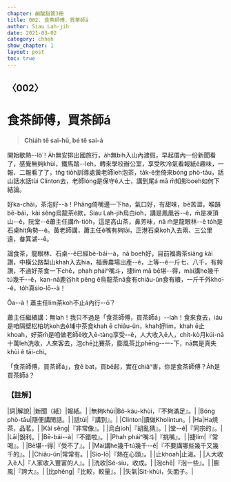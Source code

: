 ```yaml
---
chapter: 鹹酸甜第3冊
title: 002. 食茶師傅，買茶師á
author: Siau Lah-jih
date: 2021-03-02
category: chheh
show_chapter: 1
layout: post
toc: true
---
```


## 〈002〉
# 食茶師傅，買茶師á
> **Chia̍h tê sai-hū, bé tê sai-á**
 
開始歇熱--lò͘！A̍h無安排出國旅行，a̍h無bih入山內渡假，早起厝內一份新聞看了，感覺無夠khùi，鐵馬踏--leh，轉來學校辦公室，享受吹冷氣看報紙ê趣味，一報、二報看了了，tn̄g tio̍h訓導處黃老師leh泡茶，ta̍k-ê坐倚來bóng phò-tāu，話山話水話tùi Clinton去，老師lóng是保守ê人士，講到尾á mā m̄知影boeh如何下結論。

好ka-chài，茶泡好--à！Phâng倚嘴邊一下ha，氣口好，有甜味，bē苦澀，喉韻bē-bái，kài sêng烏龍茶ê款，Siau Lah-jih烏白ioh，講是鳳凰谷--ê，m̄是凍頂山--ê，阮堂--ê蕭主任講m̄-tio̍h，這是高山茶，鼻芳味，nā m̄是龍眼林--ê to̍h是石桌hit角勢--ê。黃老師講，蕭主任ê嘴有夠lāi，正港石桌koh入去兩、三公里遠，畚箕湖--ê。

論食茶，龍眼林、石桌--ê已經bē-bái--à，nā boeh好，目前福壽茶siāng kài讚，中橫公路梨山khah入去hia，福壽農場出產--ê，上等--ê一斤七、八千，有夠讚，不過好茶食一下chē，phah pháiⁿ嘴斗，捷lim mā bē堪--得，mài講he幾千tú幾千--ê，kan-nā鹿谷hit pêng ê烏龍茶nā食有chiâu-ûn食有續，一斤千外kho͘--ê，to̍h真sio-lō--à！

Ŏa--à！蕭主任lim茶koh不止á內行--ō͘？

蕭主任繼續講：無lah！我只不過是「食茶師傅，買茶師á」--lah！食來食去，iáu是咱隔壁松柏坑koh去ê埔中茶食khah ē chiâu-ûn，khah好lim，khah ē止khoah，好茶m̄是咱做老師ê收入ē-tàng享受--ê，人大收入ê人，chi̍t-kò月kúi-nā十萬leh洗收，人來客去，泡chē比賽茶，膨風茶比phēng--一-下，nā無是真失khùi ê tāi-chì。

「食茶師傅，買茶師á」，食ē bat，買bē起，實在chiâⁿ害，你是食茶師傅？A̍h是買茶師á？

 
### 【註解】

|詞|解說|
|新聞（紙）|報紙。|
|無夠khùi|Bô-kàu-khùi，『不夠滿足』。|
|Bóng phò-tāu|隨便講閒話。|
|話tùi|『講到』。|
|Clinton|讀做Kholintun。|
|Ha|Ha燒茶，品茗。|
|Kài sêng|『非常像』。|
|烏白ioh|『胡亂猜』。|
|堂--ê|『同宗的』。|
|Lāi|銳利。|
|Bē-bái--à|『不錯啦』。|
|Phah pháiⁿ嘴斗|『挑嘴』。|
|捷lim|『常喝』。|
|Bē堪--得|『受不了』。|
|Mài講he幾千tú幾千--ê|『不要講哪些幾千又幾千的』。|
|Chiâu-ûn|常常有。|
|Sio-lō|『熱在心頭』。|
|止khoah|止渴。|
|人大收入ê人|『人家收入豐富的人』。|
|洗收|Sé-siu，收成。|
|泡chē|『泡一些』。|
|膨風|『誇大』。|
|比phēng|『比較，較量』。|
|失氣|Sit-khùi，失面子。|
